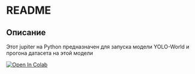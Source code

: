 # README

## Описание
Этот jupiter на Python предназначен для запуска модели YOLO-World и прогона датасета на этой модели 

[![Open In Colab](https://colab.research.google.com/assets/colab-badge.svg)](https://colab.research.google.com/drive/1D_Z8VXjrZ1uBl0bYCxGRR_gN6ouvGdJ-#scrollTo=Gn_aDdKTZFz2) 

